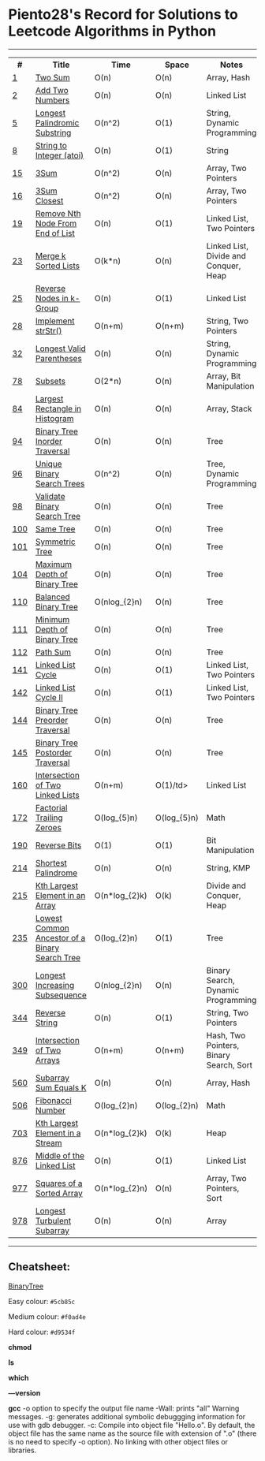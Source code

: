 # Piento28's Record for Solutions to Leetcode Algorithms in Python

-----

<table>
  <tr>
    <th>#</th>
    <th>Title</th>
    <th>Time</th>
    <th>Space</th>
    <th>Notes</th>
    <th>Difficulty</th>
  </tr>
  <tr>
    <td><a href="./Solved/1.py">1</a></td>
    <td><a href="https://leetcode.com/problems/two-sum/description/">Two Sum</a></td>
    <td>O(n)</td>
    <td>O(n)</td>
    <td>Array, Hash</td>
    <td bgcolor="#5cb85c">Easy</td>
  </tr>
  <tr>
    <td><a href="./Solved/2.py">2</a></td>
    <td><a href="https://leetcode.com/problems/add-two-numbers/">Add Two Numbers</a></td>
    <td>O(n)</td>
    <td>O(n)</td>
    <td>Linked List</td>
    <td bgcolor="#f0ad4e">Medium</td>
  </tr>
  <tr>
    <td><a href="./Solved/5.py">5</a></td>
    <td><a href="https://leetcode.com/problems/longest-palindromic-substring/">Longest Palindromic Substring</a></td>
    <td>O(n^2)</td>
    <td>O(1)</td>
    <td>String, Dynamic Programming</td>
    <td bgcolor="#f0ad4e">Medium</td>
  </tr>
  <tr>
    <td><a href="./Solved/8.py">8</a></td>
    <td><a href="https://leetcode.com/problems/string-to-integer-atoi/">String to Integer (atoi)</a></td>
    <td>O(n)</td>
    <td>O(1)</td>
    <td>String</td>
    <td bgcolor="#f0ad4e">Medium</td>
  </tr>
  <tr>
    <td><a href="./Solved/15.py">15</a></td>
    <td><a href="https://leetcode.com/problems/3sum/">3Sum</a></td>
    <td>O(n^2)</td>
    <td>O(n)</td>
    <td>Array, Two Pointers</td>
    <td bgcolor="#f0ad4e">Medium</td>
  </tr>
  <tr>
    <td><a href="./Solved/16.py">16</a></td>
    <td><a href="https://leetcode.com/problems/3sum-closest/">3Sum Closest</a></td>
    <td>O(n^2)</td>
    <td>O(n)</td>
    <td>Array, Two Pointers</td>
    <td bgcolor="#f0ad4e">Medium</td>
  </tr>
  <tr>
    <td><a href="./Solved/19.py">19</a></td>
    <td><a href="https://leetcode.com/problems/remove-nth-node-from-end-of-list/">Remove Nth Node From End of List</a></td>
    <td>O(n)</td>
    <td>O(1)</td>
    <td>Linked List, Two Pointers</td>
    <td bgcolor="#f0ad4e">Medium</td>
  </tr>
  <tr>
    <td><a href="./Solved/23.py">23</a></td>
    <td><a href="https://leetcode.com/problems/merge-k-sorted-lists/">Merge k Sorted Lists</a></td>
    <td>O(k*n)</td>
    <td>O(n)</td>
    <td>Linked List, Divide and Conquer, Heap</td>
    <td bgcolor="#d9534f">Hard</td>
  </tr>
  <tr>
    <td><a href="./Solved/25.py">25</a></td>
    <td><a href="https://leetcode.com/problems/reverse-nodes-in-k-group/">Reverse Nodes in k-Group</a></td>
    <td>O(n)</td>
    <td>O(1)</td>
    <td>Linked List</td>
    <td bgcolor="#d9534f">Hard</td>
  </tr>
  <tr>
    <td><a href="./Solved/28.py">28</a></td>
    <td><a href="https://leetcode.com/problems/implement-strstr/">Implement strStr()</a></td>
    <td>O(n+m)</td>
    <td>O(n+m)</td>
    <td>String, Two Pointers</td>
    <td bgcolor="#5cb85c">Easy</td>
  </tr>
  <tr>
    <td><a href="./Solved/32.py">32</a></td>
    <td><a href="https://leetcode.com/problems/longest-valid-parentheses/">Longest Valid Parentheses</a></td>
    <td>O(n)</td>
    <td>O(n)</td>
    <td>String, Dynamic Programming</td>
    <td bgcolor="#d9534f">Hard</td>
  </tr>
  <tr>
    <td><a href="./Solved/78.py">78</a></td>
    <td><a href="https://leetcode.com/problems/subsets/">Subsets</a></td>
    <td>O(2*n)</td>
    <td>O(n)</td>
    <td>Array, Bit Manipulation</td>
    <td bgcolor="#f0ad4e">Medium</td>
  </tr>
  <tr>
    <td><a href="./Solved/84.py">84</a></td>
    <td><a href="https://leetcode.com/problems/largest-rectangle-in-histogram/">Largest Rectangle in Histogram</a></td>
    <td>O(n)</td>
    <td>O(n)</td>
    <td>Array, Stack</td>
    <td bgcolor="#d9534f">Hard</td>
  </tr>
  <tr>
    <td><a href="./Solved/94.py">94</a></td>
    <td><a href="https://leetcode.com/problems/binary-tree-inorder-traversal/">Binary Tree Inorder Traversal</a></td>
    <td>O(n)</td>
    <td>O(n)</td>
    <td>Tree</td>
    <td bgcolor="#f0ad4e">Medium</td>
  </tr>
  <tr>
    <td><a href="./Solved/96.py">96</a></td>
    <td><a href="https://leetcode.com/problems/unique-binary-search-trees/">Unique Binary Search Trees</a></td>
    <td>O(n^2)</td>
    <td>O(n)</td>
    <td>Tree, Dynamic Programming</td>
    <td bgcolor="#f0ad4e">Medium</td>
  </tr>
  <tr>
    <td><a href="./Solved/98.py">98</a></td>
    <td><a href="https://leetcode.com/problems/validate-binary-search-tree/">Validate Binary Search Tree</a></td>
    <td>O(n)</td>
    <td>O(n)</td>
    <td>Tree</td>
    <td bgcolor="#f0ad4e">Medium</td>
  </tr>
  <tr>
    <td><a href="./Solved/100.py">100</a></td>
    <td><a href="https://leetcode.com/problems/same-tree/">Same Tree</a></td>
    <td>O(n)</td>
    <td>O(n)</td>
    <td>Tree</td>
    <td bgcolor="#5cb85c">Easy</td>
  </tr>
  <tr>
    <td><a href="./Solved/101.py">101</a></td>
    <td><a href="https://leetcode.com/problems/symmetric-tree/">Symmetric Tree</a></td>
    <td>O(n)</td>
    <td>O(n)</td>
    <td>Tree</td>
    <td bgcolor="#5cb85c">Easy</td>
  </tr>
  <tr>
    <td><a href="./Solved/104.py">104</a></td>
    <td><a href="https://leetcode.com/problems/maximum-depth-of-binary-tree/">Maximum Depth of Binary Tree</a></td>
    <td>O(n)</td>
    <td>O(n)</td>
    <td>Tree</td>
    <td bgcolor="#5cb85c">Easy</td>
  </tr>
  <tr>
    <td><a href="./Solved/110.py">110</a></td>
    <td><a href="https://leetcode.com/problems/balanced-binary-tree/">Balanced Binary Tree</a></td>
    <td>O(nlog_{2}n)</td>
    <td>O(n)</td>
    <td>Tree</td>
    <td bgcolor="#5cb85c">Easy</td>
  </tr>
  <tr>
    <td><a href="./Solved/111.py">111</a></td>
    <td><a href="https://leetcode.com/problems/minimum-depth-of-binary-tree/">Minimum Depth of Binary Tree</a></td>
    <td>O(n)</td>
    <td>O(n)</td>
    <td>Tree</td>
    <td bgcolor="#5cb85c">Easy</td>
  </tr>
  <tr>
    <td><a href="./Solved/112.py">112</a></td>
    <td><a href="https://leetcode.com/problems/path-sum/">Path Sum</a></td>
    <td>O(n)</td>
    <td>O(n)</td>
    <td>Tree</td>
    <td bgcolor="#5cb85c">Easy</td>
  </tr>
  <tr>
    <td><a href="./Solved/141.py">141</a></td>
    <td><a href="https://leetcode.com/problems/linked-list-cycle/">Linked List Cycle</a></td>
    <td>O(n)</td>
    <td>O(1)</td>
    <td>Linked List, Two Pointers</td>
    <td bgcolor="#5cb85c">Easy</td>
  </tr>
  <tr>
    <td><a href="./Solved/142.py">142</a></td>
    <td><a href="https://leetcode.com/problems/linked-list-cycle-ii/">Linked List Cycle II</a></td>
    <td>O(n)</td>
    <td>O(1)</td>
    <td>Linked List, Two Pointers</td>
    <td bgcolor="#f0ad4e">Medium</td>
  </tr>
  <tr>
    <td><a href="./Solved/144.py">144</a></td>
    <td><a href="https://leetcode.com/problems/binary-tree-preorder-traversal/">Binary Tree Preorder Traversal</a></td>
    <td>O(n)</td>
    <td>O(n)</td>
    <td>Tree</td>
    <td bgcolor="#f0ad4e">Medium</td>
  </tr>
  <tr>
    <td><a href="./Solved/145.py">145</a></td>
    <td><a href="https://leetcode.com/problems/binary-tree-postorder-traversal/">Binary Tree Postorder Traversal</a></td>
    <td>O(n)</td>
    <td>O(n)</td>
    <td>Tree</td>
    <td bgcolor="#d9534f">Hard</td>
  </tr>
  <tr>
    <td><a href="./Solved/160.py">160</a></td>
    <td><a href="https://leetcode.com/problems/intersection-of-two-linked-lists/">Intersection of Two Linked Lists</a></td>
    <td>O(n+m)</td>
    <td>O(1)/td>
    <td>Linked List</td>
    <td bgcolor="#5cb85c">Easy</td>
  </tr>
  <tr>
    <td><a href="./Solved/172.py">172</a></td>
    <td><a href="https://leetcode.com/problems/factorial-trailing-zeroes/">Factorial Trailing Zeroes</a></td>
    <td>O(log_{5}n)</td>
    <td>O(log_{5}n)</td>
    <td>Math</td>
    <td bgcolor="#5cb85c">Easy</td>
  </tr>
  <tr>
    <td><a href="./Solved/190.py">190</a></td>
    <td><a href="https://leetcode.com/problems/reverse-bits/">Reverse Bits</a></td>
    <td>O(1)</td>
    <td>O(1)</td>
    <td>Bit Manipulation</td>
    <td bgcolor="#5cb85c">Easy</td>
  </tr>
  <tr>
    <td><a href="./Solved/214.py">214</a></td>
    <td><a href="https://leetcode.com/problems/shortest-palindrome/">Shortest Palindrome</a></td>
    <td>O(n)</td>
    <td>O(n)</td>
    <td>String, KMP</td>
    <td bgcolor="#d9534f">Hard</td>
  </tr>
  <tr>
    <td><a href="./Solved/215.py">215</a></td>
    <td><a href="https://leetcode.com/problems/kth-largest-element-in-an-array/">Kth Largest Element in an Array</a></td>
    <td>O(n*log_{2}k)</td>
    <td>O(k)</td>
    <td>Divide and Conquer, Heap</td>
    <td bgcolor="#f0ad4e">Medium</td>
  </tr>
  <tr>
    <td><a href="./Solved/235.py">235</a></td>
    <td><a href="https://leetcode.com/problems/lowest-common-ancestor-of-a-binary-search-tree/">Lowest Common Ancestor of a Binary Search Tree
</a></td>
    <td>O(log_{2}n)</td>
    <td>O(1)</td>
    <td>Tree</td>
    <td bgcolor="#5cb85c">Easy</td>
  </tr>
  <tr>
    <td><a href="./Solved/300.py">300</a></td>
    <td><a href="https://leetcode.com/problems/longest-increasing-subsequence/">Longest Increasing Subsequence</a></td>
    <td>O(nlog_{2}n)</td>
    <td>O(n)</td>
    <td>Binary Search, Dynamic Programming</td>
    <td bgcolor="#f0ad4e">Medium</td>
  </tr>
  <tr>
    <td><a href="./Solved/344.py">344</a></td>
    <td><a href="https://leetcode.com/problems/reverse-string/">Reverse String</a></td>
    <td>O(n)</td>
    <td>O(1)</td>
    <td>String, Two Pointers</td>
    <td bgcolor="#5cb85c">Easy</td>
  </tr>
  <tr>
    <td><a href="./Solved/349.py">349</a></td>
    <td><a href="https://leetcode.com/problems/intersection-of-two-arrays/">Intersection of Two Arrays</a></td>
    <td>O(n+m)</td>
    <td>O(n+m)</td>
    <td>Hash, Two Pointers, Binary Search, Sort</td>
    <td bgcolor="#5cb85c">Easy</td>
  </tr>
  <tr>
    <td><a href="./Solved/560.py">560</a></td>
    <td><a href="https://leetcode.com/problems/subarray-sum-equals-k/">Subarray Sum Equals K</a></td>
    <td>O(n)</td>
    <td>O(n)</td>
    <td>Array, Hash</td>
    <td bgcolor="#f0ad4e">Medium</td>
  </tr>
  <tr>
    <td><a href="./Solved/506.py">506</a></td>
    <td><a href="https://leetcode.com/problems/fibonacci-number/">Fibonacci Number</a></td>
    <td>O(log_{2}n)</td>
    <td>O(log_{2}n)</td>
    <td>Math</td>
    <td bgcolor="#5cb85c">Easy</td>
  </tr>
  <tr>
    <td><a href="./Solved/703.py">703</a></td>
    <td><a href="https://leetcode.com/problems/kth-largest-element-in-a-stream/">Kth Largest Element in a Stream</a></td>
    <td>O(n*log_{2}k)</td>
    <td>O(k)</td>
    <td>Heap</td>
    <td bgcolor="#5cb85c">Easy</td>
  </tr>
  <tr>
    <td><a href="./Solved/876.py">876</a></td>
    <td><a href="https://leetcode.com/problems/middle-of-the-linked-list/">Middle of the Linked List</a></td>
    <td>O(n)</td>
    <td>O(1)</td>
    <td>Linked List</td>
    <td bgcolor="#5cb85c">Easy</td>
  </tr>
  <tr>
    <td><a href="./Solved/977.py">977</a></td>
    <td><a href="https://leetcode.com/problems/squares-of-a-sorted-array/">Squares of a Sorted Array</a></td>
    <td>O(n*log_{2}n)</td>
    <td>O(n)</td>
    <td>Array, Two Pointers, Sort</td>
    <td bgcolor="#5cb85c">Easy</td>
  </tr>
  <tr>
    <td><a href="./Solved/978.py">978</a></td>
    <td><a href="https://leetcode.com/problems/longest-turbulent-subarray/">Longest Turbulent Subarray</a></td>
    <td>O(n)</td>
    <td>O(n)</td>
    <td>Array</td>
    <td bgcolor="#f0ad4e">Medium</td>
  </tr>
</table>

-----

## Cheatsheet:

<a href="./Solved/BinaryTree.py">BinaryTree</a>

Easy colour: `#5cb85c`

Medium colour: `#f0ad4e`

Hard colour: `#d9534f`

**chmod**

**ls**

**which**

**—version**

**gcc**
	-o option to specify the output file name
	-Wall: prints "all" Warning messages.
	-g: generates additional symbolic debuggging information for use with gdb debugger.
	-c: Compile into object file "Hello.o". By default, the object file has the same name as the source file with 
extension of ".o" (there is no need to specify -o option). No linking with other object files or libraries.
